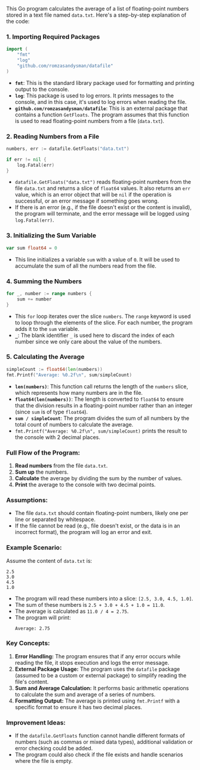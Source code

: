 This Go program calculates the average of a list of floating-point numbers stored in a text file named `data.txt`. Here's a step-by-step explanation of the code:

### **1. Importing Required Packages**

```go
import (
	"fmt"
	"log"
	"github.com/romzasandysman/datafile"
)
```

- **`fmt`**: This is the standard library package used for formatting and printing output to the console.
- **`log`**: This package is used to log errors. It prints messages to the console, and in this case, it's used to log errors when reading the file.
- **`github.com/romzasandysman/datafile`**: This is an external package that contains a function `GetFloats`. The program assumes that this function is used to read floating-point numbers from a file (`data.txt`).

### **2. Reading Numbers from a File**

```go
numbers, err := datafile.GetFloats("data.txt")

if err != nil {
	log.Fatal(err)
}
```

- `datafile.GetFloats("data.txt")` reads floating-point numbers from the file `data.txt` and returns a slice of `float64` values. It also returns an `err` value, which is an error object that will be `nil` if the operation is successful, or an error message if something goes wrong.
- If there is an error (e.g., if the file doesn't exist or the content is invalid), the program will terminate, and the error message will be logged using `log.Fatal(err)`.

### **3. Initializing the Sum Variable**

```go
var sum float64 = 0
```

- This line initializes a variable `sum` with a value of `0`. It will be used to accumulate the sum of all the numbers read from the file.

### **4. Summing the Numbers**

```go
for _, number := range numbers {
	sum += number
}
```

- This `for` loop iterates over the slice `numbers`. The `range` keyword is used to loop through the elements of the slice. For each number, the program adds it to the `sum` variable.
- **`_`**: The blank identifier `_` is used here to discard the index of each number since we only care about the value of the numbers.

### **5. Calculating the Average**

```go
simpleCount := float64(len(numbers))
fmt.Printf("Average: %0.2f\n", sum/simpleCount)
```

- **`len(numbers)`**: This function call returns the length of the `numbers` slice, which represents how many numbers are in the file.
- **`float64(len(numbers))`**: The length is converted to `float64` to ensure that the division results in a floating-point number rather than an integer (since `sum` is of type `float64`).
- **`sum / simpleCount`**: The program divides the sum of all numbers by the total count of numbers to calculate the average.
- `fmt.Printf("Average: %0.2f\n", sum/simpleCount)` prints the result to the console with 2 decimal places.

### **Full Flow of the Program:**

1. **Read numbers** from the file `data.txt`.
2. **Sum up** the numbers.
3. **Calculate** the average by dividing the sum by the number of values.
4. **Print** the average to the console with two decimal points.

### **Assumptions:**
- The file `data.txt` should contain floating-point numbers, likely one per line or separated by whitespace.
- If the file cannot be read (e.g., file doesn't exist, or the data is in an incorrect format), the program will log an error and exit.

### **Example Scenario:**

Assume the content of `data.txt` is:
```
2.5
3.0
4.5
1.0
```

- The program will read these numbers into a slice: `[2.5, 3.0, 4.5, 1.0]`.
- The sum of these numbers is `2.5 + 3.0 + 4.5 + 1.0 = 11.0`.
- The average is calculated as `11.0 / 4 = 2.75`.
- The program will print:
  ```
  Average: 2.75
  ```

### **Key Concepts:**

1. **Error Handling:** The program ensures that if any error occurs while reading the file, it stops execution and logs the error message.
2. **External Package Usage:** The program uses the `datafile` package (assumed to be a custom or external package) to simplify reading the file's content.
3. **Sum and Average Calculation:** It performs basic arithmetic operations to calculate the sum and average of a series of numbers.
4. **Formatting Output:** The average is printed using `fmt.Printf` with a specific format to ensure it has two decimal places.

### **Improvement Ideas:**

- If the `datafile.GetFloats` function cannot handle different formats of numbers (such as commas or mixed data types), additional validation or error checking could be added.
- The program could also check if the file exists and handle scenarios where the file is empty.

